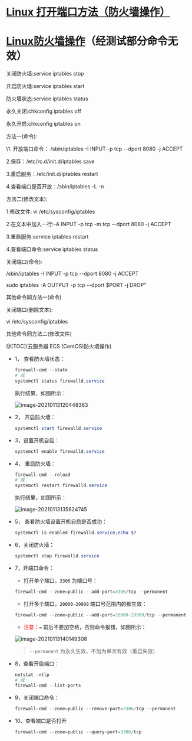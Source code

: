 # [Linux 打开端口方法（防火墙操作）](https://www.cnblogs.com/rh-fernando/p/11340057.html)

 

# [Linux防火墙操作](https://www.cnblogs.com/rh-fernando/p/11805007.html)（经测试部分命令无效）

关闭防火墙:service iptables stop

开启防火墙:service iptables start

防火墙状态:service iptables status

永久关闭:chkconfig iptables off

永久开启:chkconfig iptables on

方法一(命令):

  \1. 开放端口命令： /sbin/iptables -I INPUT -p tcp --dport 8080 -j ACCEPT

  2.保存：/etc/rc.d/init.d/iptables save

  3.重启服务：/etc/init.d/iptables restart

  4.查看端口是否开放：/sbin/iptables -L -n

方法二(修改文本):

  1.修改文件: vi /etc/sysconfig/iptables

  2.在文本中加入一行:-A INPUT -p tcp -m tcp --dport 8080 -j ACCEPT

  

 3.重启服务:service iptables restart

 4.查看端口命令:service iptables status

关闭端口(命令):

  /sbin/iptables -I INPUT -p tcp --dport 8080 -j ACCEPT 

sudo iptables -A OUTPUT -p tcp --dport $PORT -j DROP"  

  其他命令同方法一(命令)

关闭端口(删除文本):

  vi /etc/sysconfig/iptables

  其他命令同方法二(修改文件)

@[TOC](云服务器 ECS (CentOS)防火墙操作)

* 1， 查看防火墙状态：

  ```powershell
  firewall-cmd --state
  # 或
  systemctl status firewalld.service
  ```

  执行结果，如图所示：

  ![image-20210113120448383](F:\LaGou\assets\image-20210113120448383.png)

* 2， 开启防火墙：

  ```powershell
  systemctl start firewalld.service
  ```

* 3，设置开机自启：

  ```powershell
  systemctl enable firewalld.service
  ```

* 4， 重启防火墙：

  ```powershell
  firewall-cmd --reload
  # 或
  systemctl restart firewalld.service
  ```

  执行结果，如图所示：

  ![image-20210113135624745](F:\LaGou\assets\image-20210113135624745.png)

* 5， 查看防火墙设置开机自启是否成功：

  ```powershell
  systemctl is-enabled firewalld.service;echo $?
  ```

* 6，关闭防火墙：

  ```powershell
  systemctl stop firewalld.service
  ```

* 7，开端口命令：
  * 打开单个端口，`3306` 为端口号：

  ```powershell
  firewall-cmd --zone=public --add-port=3306/tcp --permanent
  ```
  * 打开多个端口，`20000-29999` 端口号范围内的都生效：

  ```powershell
  firewall-cmd --zone=public --add-port=20000-29999/tcp --permanent
  ```
  * <font color="#f00">注意：</font>`=` 前后不要加空格，否则命令报错，如图所示：

  ![image-20210113140149308](F:\LaGou\assets\image-20210113140149308.png)

  > `--permanent` 为永久生效，不加为单次有效（重启失效）

* 8，查看开启端口：

  ```powershell
  netstat -ntlp 
  # 或
  firewall-cmd --list-ports
  ```

* 9，关闭端口命令：

  ```powershell
  firewall-cmd --zone=public --remove-port=3306/tcp --permanent
  ```

* 10、查看端口是否打开

  ```powershell
  firewall-cmd --zone=public --query-port=3306/tcp
  ```